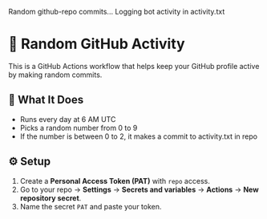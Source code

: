 Random github-repo commits...
Logging bot activity in activity.txt


# 🔄 Random GitHub Activity

This is a GitHub Actions workflow that helps keep your GitHub profile active by making random commits.

## 📌 What It Does

- Runs every day at 6 AM UTC
- Picks a random number from 0 to 9
- If the number is between 0 to 2, it makes a commit to activity.txt in repo

## ⚙️ Setup

1. Create a **Personal Access Token (PAT)** with `repo` access.
2. Go to your repo → **Settings** → **Secrets and variables** → **Actions** → **New repository secret**.
3. Name the secret `PAT` and paste your token.

